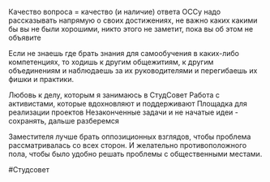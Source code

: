 Качество вопроса = качество (и наличие) ответа
ОССу надо рассказывать напрямую о своих достижениях, не важно каких
какими бы вы не были хорошими, никто этого не заметит, пока вы об этом не объявите

Если не знаешь где брать знания для самообучения в каких-либо компетенциях, то ходишь к другим общежитиям, к другим объединениям и наблюдаешь за их руководителями и перегибаешь их фишки и практики.

Любовь к делу, которым я занимаюсь в СтудСовет
Работа с активистами, которые вдохновляют и поддерживают
Площадка для реализации проектов
Незаконченные задачи и не начатые идеи - сохранять, дальше разберемся

Заместителя лучше брать оппозиционных взглядов, чтобы проблема рассматривалась со всех сторон. И желательно противоположного пола, чтобы было удобно решать проблемы с общественными местами. 

#Студсовет 